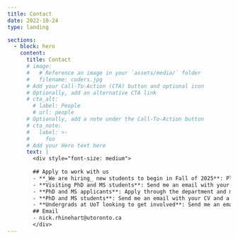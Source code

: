 ```yaml
---
title: Contact
date: 2022-10-24
type: landing

sections:
  - block: hero
    content:
      title: Contact
      # image:
      #   # Reference an image in your `assets/media/` folder
      #   filename: coders.jpg
      # Add your Call-To-Action (CTA) button and optional icon
      # Optionally, add an alternative CTA link
      # cta_alt:
        # label: People
        # url: people
      # Optionally, add a note under the Call-To-Action button
      # cta_note:
      #   label: >-
      #     foo       
      # Add your Hero text here
      text: |
        <div style="font-size: medium">
        
        ## Apply to work with us
        - **_We are hiring_ new students to begin in Fall of 2025**: Please follow the instructions below.
        - **Visiting PhD and MS students**: Send me an email with your CV and a description of your research interests. Please mention how your interests overlap with our past work or future direction. 
        - **PhD and MS applicants**: Apply through the department and mention my name in your application if you're interested in working together.
        - **PhD and MS students**: Send me an email with your CV and a description of your research interests. Please mention how your interests overlap with our past work or future direction. 
        - **Undergrads at UoT looking to get involved**: Send me an email with your CV and a description of your project/research interests. Typically, I will expect you to have taken a Robotics, Machine Learning, or Computer Vision-related course.
        ## Email
        - nick.rhinehart@utoronto.ca
        </div>
---
```


